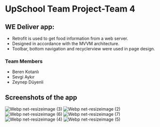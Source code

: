 # UpSchool Team Project-Team 4
## WE Deliver app:
* Retrofit is used to get food information from a web server.
* Designed in accordance with the MVVM architecture.
* Toolbar, bottom navigation and recyclerview were used in page design.
### Team Members
* Beren Kotanlı
* Sevgi Aykır
* Zeynep Düyenli
## Screenshots of the app 
![Webp net-resizeimage (3)](https://user-images.githubusercontent.com/43938354/120192182-8a029100-c223-11eb-85c5-b78ee88ea26d.png)
![Webp net-resizeimage (2)](https://user-images.githubusercontent.com/43938354/120192198-8c64eb00-c223-11eb-8793-28ab56aa1622.png)
![Webp net-resizeimage (6)](https://user-images.githubusercontent.com/43938354/120192214-91c23580-c223-11eb-883f-aab04fca2a47.png)
![Webp net-resizeimage (7)](https://user-images.githubusercontent.com/43938354/120192233-9555bc80-c223-11eb-9b7a-7df05d918f9a.png)
![Webp net-resizeimage (4)](https://user-images.githubusercontent.com/43938354/120192262-9edf2480-c223-11eb-9355-e47ca1cbe855.png)
![Webp net-resizeimage (5)](https://user-images.githubusercontent.com/43938354/120192266-a0a8e800-c223-11eb-8a13-e70f2dce518f.png)
